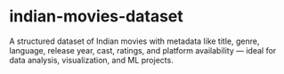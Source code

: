 # indian-movies-dataset
A structured dataset of Indian movies with metadata like title, genre, language, release year, cast, ratings, and platform availability — ideal for data analysis, visualization, and ML projects.
